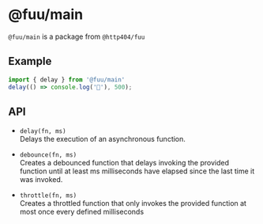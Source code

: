 # @fuu/main

`@fuu/main` is a package from `@http404/fuu`

## Example

```js
import { delay } from '@fuu/main'
delay(() => console.log('👋'), 500);
```

## API

- `delay(fn, ms)`\
Delays the execution of an asynchronous function.

- `debounce(fn, ms)`\
Creates a debounced function that delays invoking the provided function until at least ms milliseconds have elapsed since the last time it was invoked.

- `throttle(fn, ms)`\
Creates a throttled function that only invokes the provided function at most once every defined milliseconds
